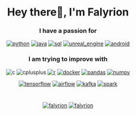 <!--
**Falyrion/Falyrion** is a ✨ _special_ ✨ repository because its `README.md` (this file) appears on your GitHub profile.

Here are some ideas to get you started:

- 🔭 I’m currently working on ...
- 🌱 I’m currently learning ...
- 👯 I’m looking to collaborate on ...
- 🤔 I’m looking for help with ...
- 💬 Ask me about ...
- 📫 How to reach me: ...
- 😄 Pronouns: ...
- ⚡ Fun fact: ...
-->

<h1 align="center">Hey there👋, I'm Falyrion</h1>

<h3 align="center"><b>I have a passion for</b></h3>
<p align="center">
    <!-- Python -->
    <a href="https://www.python.org" target="_blank" rel="noreferrer"> <img src="https://img.shields.io/badge/Python-14354C?style=for-the-badge&logo=python&logoColor=white" alt="python"/></a>
    <!-- Java -->
    <a href="https://www.java.com" target="_blank" rel="noreferrer"> <img src="https://img.shields.io/badge/Java-ED8B00?style=for-the-badge&logo=java&logoColor=white" alt="java"/></a>
    <!-- SQL -->
    <a href="" target="_blank" rel="noreferrer"> <img src="https://img.shields.io/badge/SQL-589636?style=for-the-badge" alt="sql"/></a>
    <!-- Unreal Engine -->
    <a href="https://unrealengine.com/" target="_blank" rel="noreferrer"> <img src="https://img.shields.io/badge/Unreal-100000?style=for-the-badge&logo=unrealengine&logoColor=white" alt="unreal_engine"/></a>
    <!-- Android -->
    <a href="https://www.android.com/" target="_blank" rel="noreferrer"> <img src="https://img.shields.io/badge/Android-3DDC84?style=for-the-badge&logo=android&logoColor=white" alt="android"/></a>
</p>

<h3 align="center"><b>I am trying to improve with</b></h3>
<p align="center">
    <!-- C -->
    <a target="_blank" rel="noreferrer"> <img src="https://img.shields.io/badge/C-00599C?style=for-the-badge&logo=c&logoColor=white" alt="c"/></a>
    <!-- C++ -->
    <a target="_blank" rel="noreferrer"> <img src="https://img.shields.io/badge/C%2B%2B-red?style=for-the-badge&logo=c%2B%2B&logoColor=white" alt="cplusplus"/></a>
    <!-- R -->
    <a href="https://www.r-project.org/" target="_blank" rel="noreferrer"> <img src="https://img.shields.io/badge/R-276DC3?style=for-the-badge&logo=r&logoColor=white" alt="r"/></a>
    <!-- Docker -->
    <a href="https://www.docker.com/" target="_blank" rel="noreferrer"> <img src="https://img.shields.io/badge/Docker-0db7ed?style=for-the-badge&logo=docker&logoColor=white" alt="docker"/></a>
    <!-- Pandas -->
    <a href="https://pandas.pydata.org/" target="_blank" rel="noreferrer"> <img src="https://img.shields.io/badge/Pandas-2C2D72?style=for-the-badge&logo=pandas&logoColor=white" alt="pandas"/></a>
    <!-- Numpy -->
    <a href="https://numpy.org/" target="_blank" rel="noreferrer"> <img src="https://img.shields.io/badge/Numpy-777BB4?style=for-the-badge&logo=numpy&logoColor=white" alt="numpy"/></a>
</p>
<p align="center">
    <!-- Tensorflow -->
    <a href="https://www.tensorflow.org" target="_blank" rel="noreferrer"> <img src="https://img.shields.io/badge/TensorFlow-FF6F00?style=for-the-badge&logo=tensorflow&logoColor=white" alt="tensorflow"/></a>
    <!-- Airflow -->
    <a href="https://airflow.apache.org/" target="_blank" rel="noreferrer"> <img src="https://img.shields.io/badge/Airflow-017cee?style=for-the-badge&logo=apache-airflow&logoColor=white" alt="airflow"/></a>
    <!-- Kafka -->
    <a href="https://kafka.apache.org/" target="_blank" rel="noreferrer"> <img src="https://img.shields.io/badge/Kafka-231F20?style=for-the-badge&logo=apache-kafka&logoColor=whit" alt="kafka"/></a>
    <!-- Spark -->
    <a href="https://spark.apache.org/" target="_blank" rel="noreferrer"> <img src="https://img.shields.io/badge/Spark-FFFFFF?style=for-the-badge&logo=apachespark&logoColor=#E35A16" alt="spark"/></a>
</p>

<h1 align="center"></h3>
<p align="center">
    <!-- Profile views -->
    <a href="" target="blank"><img align="center" src="https://komarev.com/ghpvc/?username=falyrion&label=Profile%20views&color=0e75b6&style=flat-square" alt="falyrion"/></a>
    <!-- Follow on github -->
    <a href="" target="blank"><img align="center" src="https://img.shields.io/github/followers/Falyrion.svg?style=social&label=Followers&maxAge=2592000" alt="falyrion"/></a>
</p>

